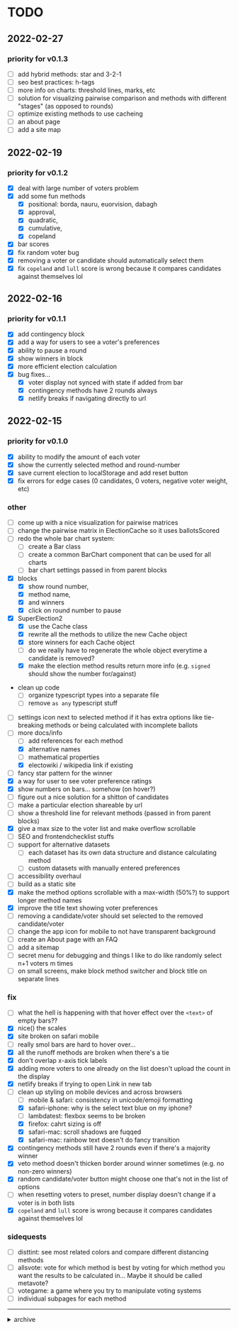 # TODO
## 2022-02-27
### priority for v0.1.3
 - [ ] add hybrid methods: star and 3-2-1
 - [ ] seo best practices: h-tags 
 - [ ] more info on charts: threshold lines, marks, etc
 - [ ] solution for visualizing pairwise comparison and methods with different "stages" (as opposed to rounds)
 - [ ] optimize existing methods to use cacheing
 - [ ] an about page
 - [ ] add a site map

## 2022-02-19
### priority for v0.1.2
 - [x] deal with large number of voters problem
 - [x] add some fun methods
    - [x] positional: borda, nauru, euorvision, dabagh
    - [x] approval, 
    - [x] quadratic, 
    - [x] cumulative,
    - [x] copeland
 - [x] bar scores
 - [x] fix random voter bug
 - [x] removing a voter or candidate should automatically select them
 - [x] fix `copeland` and `lull` score is wrong because it compares candidates against themselves lol

## 2022-02-16
### priority for v0.1.1
 - [x] add contingency block
 - [x] add a way for users to see a voter's preferences
 - [x] ability to pause a round
 - [x] show winners in block 
 - [x] more efficient election calculation
 - [x] bug fixes...
    - [x] voter display not synced with state if added from bar
    - [x] contingency methods have 2 rounds always
    - [x] netlify breaks if navigating directly to url

## 2022-02-15
### priority for v0.1.0
 - [x] ability to modify the amount of each voter
 - [x] show the currently selected method and round-number 
 - [x] save current election to localStorage and add reset button
 - [x] fix errors for edge cases (0 candidates, 0 voters, negative voter weight, etc)

### other
 - [ ] come up with a nice visualization for pairwise matrices
 - [ ] change the pairwise matrix in ElectionCache so it uses ballotsScored
 - [ ] redo the whole bar chart system:
    - [ ] create a Bar class
    - [ ] create a common BarChart component that can be used for all charts
    - [ ] bar chart settings passed in from parent blocks
 - [x] blocks
    - [x] show round number, 
    - [x] method name, 
    - [x] and winners
    - [x] click on round number to pause
 - [x] SuperElection2
    - [x] use the Cache class 
    - [x] rewrite all the methods to utilize the new Cache object
    - [x] store winners for each Cache object
    - [ ] do we really have to regenerate the whole object everytime a candidate is removed? 
    - [x] make the election method results return more info (e.g. `signed` should show the number for/against)
 - clean up code
    - [ ] organize typescript types into a separate file
    - [ ] remove `as any` typescript stuff
 - [ ] settings icon next to selected method if it has extra options like tie-breaking methods or being calculated with incomplete ballots
 - [ ] more docs/info
    - [ ] add references for each method
    - [x] alternative names
    - [ ] mathematical properties
    - [x] electowiki / wikipedia link if existing 
 - [ ] fancy star pattern for the winner 
 - [x] a way for user to see voter preference ratings 
 - [x] show numbers on bars... somehow (on hover?)
 - [ ] figure out a nice solution for a shitton of candidates 
 - [ ] make a particular election shareable by url
 - [ ] show a threshold line for relevant methods (passed in from parent blocks)
 - [x] give a max size to the voter list and make overflow scrollable 
 - [ ] SEO and frontendchecklist stuffs
 - [ ] support for alternative datasets
    - [ ] each dataset has its own data structure and distance calculating method
    - [ ] custom datasets with manually entered preferences
 - [ ] accessibility overhaul
 - [ ] build as a static site
 - [x] make the method options scrollable with a max-width (50%?) to support longer method names
 - [x] improve the title text showing voter preferences
 - [ ] removing a candidate/voter should set selected to the removed candidate/voter
 - [ ] change the app icon for mobile to not have transparent background
 - [ ] create an About page with an FAQ
 - [ ] add a sitemap
 - [ ] secret menu for debugging and things I like to do like randomly select n+1 voters m times
 - [ ] on small screens, make block method switcher and block title on separate lines

### fix
 - [ ] what the hell is happening with that hover effect over the `<text>` of empty bars??
 - [x] nice() the scales
 - [x] site broken on safari mobile
 - [ ] really smol bars are hard to hover over... 
 - [x] all the runoff methods are broken when there's a tie
 - [x] don't overlap x-axis tick labels
 - [x] adding more voters to one already on the list doesn't upload the count in the display 
 - [x] netlify breaks if trying to open Link in new tab
 - [ ] clean up styling on mobile devices and across browsers
    - [ ] mobile & safari: consistency in unicode/emoji formatting
    - [x] safari-iphone: why is the select text blue on my iphone?
    - [ ] lambdatest: flexbox seems to be broken
    - [x] firefox: cahrt sizing is off
    - [x] safari-mac: scroll shadows are fuqqed
    - [x] safari-mac: rainbow text doesn't do fancy transition
 - [x] contingency methods still have 2 rounds even if there's a majority winner
 - [x] veto method doesn't thicken border around winner sometimes (e.g. no non-zero winners)
 - [x] random candidate/voter button might choose one that's not in the list of options 
 - [ ] when resetting voters to preset, number display doesn't change if a voter is in both lists
 - [x] `copeland` and `lull` score is wrong because it compares candidates against themselves lol

### sidequests
 - [ ] disttint: see most related colors and compare different distancing methods
 - [ ] allsvote: vote for which method is best by voting for which method you want the results to be calculated in... Maybe it should be called metavote?
 - [ ] votegame: a game where you try to manipulate voting systems 
 - [ ] individual subpages for each method

---

<details>
<summary>archive</summary>

## 2022-02-13
### Smol
 - [ ] make `signed` method return the number of votes for and against each candidate
   - [ ] show marks on its graphic
 - [ ] mark the negative and positive votes for `vfa` 
 - input
   - [ ] allow modification of the number for each voter
   - [ ] on hover over voters, show their ballots
   - [ ] allow other datasets (colors:xkcd, colors:culi, colors:html, cities)
   - [ ] allow for CUSTOM voters
 - [ ] useLocalStorage to save inputs. Also, add a reset button
 - [x] start keeping a changelog
 - [x] x-axis ticks: dynamic positioning 
 - [ ] x-axis ticks: don't overlap other ticks
 - [ ] chart blocks: show the full name of current method + round number + winner(s)

### Biggo 
 - **Build as static site**
   - [ ] fix SPA for gh-pages (https://github.com/rafgraph/spa-github-pages) 
 - **Testing**
   - [ ] unit testing for each method
 - **Docs**

### Sidequests
 - disttint page 
 - allsvote page

</details>